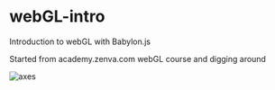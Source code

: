 # webGL-intro
Introduction to webGL with Babylon.js

Started from academy.zenva.com webGL course and digging around

![axes](https://github.com/glls/webGL-intro/blob/master/assets/images/babylonjs%20coordinates.png?raw=true)
